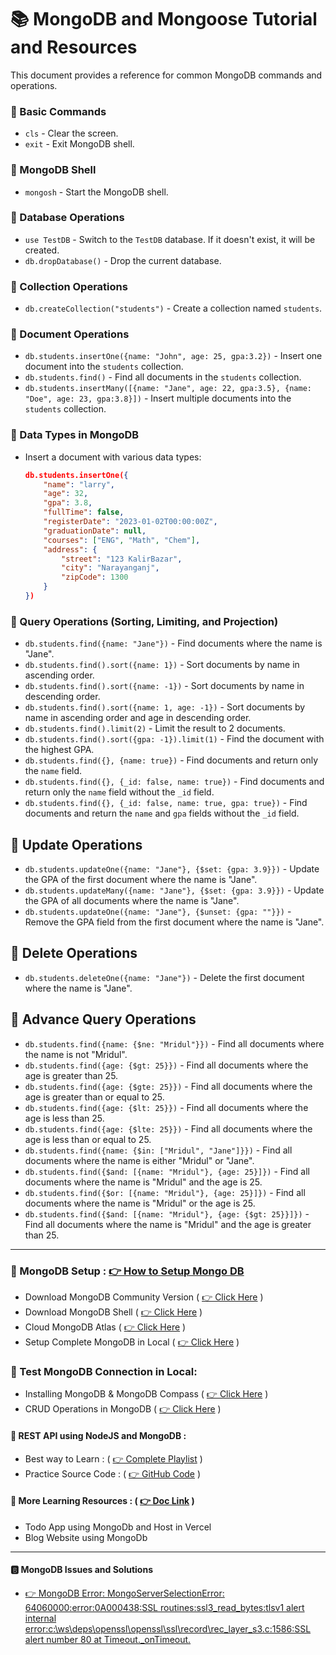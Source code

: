 # 📚 MongoDB and Mongoose Tutorial and Resources

This document provides a reference for common MongoDB commands and operations.

### 📃 Basic Commands

- `cls` - Clear the screen.
- `exit` - Exit MongoDB shell.

### 📃 MongoDB Shell

- `mongosh` - Start the MongoDB shell.

### 📃 Database Operations

- `use TestDB` - Switch to the `TestDB` database. If it doesn't exist, it will be created.
- `db.dropDatabase()` - Drop the current database.

### 📃 Collection Operations

- `db.createCollection("students")` - Create a collection named `students`.

### 📃 Document Operations

- `db.students.insertOne({name: "John", age: 25, gpa:3.2})` - Insert one document into the `students` collection.
- `db.students.find()` - Find all documents in the `students` collection.
- `db.students.insertMany([{name: "Jane", age: 22, gpa:3.5}, {name: "Doe", age: 23, gpa:3.8}])` - Insert multiple documents into the `students` collection.

### 📃 Data Types in MongoDB

- Insert a document with various data types:
  ```json
  db.students.insertOne({
      "name": "larry",
      "age": 32,
      "gpa": 3.8,
      "fullTime": false,
      "registerDate": "2023-01-02T00:00:00Z",
      "graduationDate": null,
      "courses": ["ENG", "Math", "Chem"],
      "address": {
          "street": "123 KalirBazar",
          "city": "Narayanganj",
          "zipCode": 1300
      }
  })
  ```

### 📃 Query Operations (Sorting, Limiting, and Projection)

- `db.students.find({name: "Jane"})` - Find documents where the name is "Jane".
- `db.students.find().sort({name: 1})` - Sort documents by name in ascending order.
- `db.students.find().sort({name: -1})` - Sort documents by name in descending order.
- `db.students.find().sort({name: 1, age: -1})` - Sort documents by name in ascending order and age in descending order.
- `db.students.find().limit(2)` - Limit the result to 2 documents.
- `db.students.find().sort({gpa: -1}).limit(1)` - Find the document with the highest GPA.
- `db.students.find({}, {name: true})` - Find documents and return only the `name` field.
- `db.students.find({}, {_id: false, name: true})` - Find documents and return only the `name` field without the `_id` field.
- `db.students.find({}, {_id: false, name: true, gpa: true})` - Find documents and return the `name` and `gpa` fields without the `_id` field.

## 📃 Update Operations

- `db.students.updateOne({name: "Jane"}, {$set: {gpa: 3.9}})` - Update the GPA of the first document where the name is "Jane".
- `db.students.updateMany({name: "Jane"}, {$set: {gpa: 3.9}})` - Update the GPA of all documents where the name is "Jane".
- `db.students.updateOne({name: "Jane"}, {$unset: {gpa: ""}})` - Remove the GPA field from the first document where the name is "Jane".

## 📃 Delete Operations

- `db.students.deleteOne({name: "Jane"})` - Delete the first document where the name is "Jane".

## 📃 Advance Query Operations

- `db.students.find({name: {$ne: "Mridul"}})` - Find all documents where the name is not "Mridul".
- `db.students.find({age: {$gt: 25}})` - Find all documents where the age is greater than 25.
- `db.students.find({age: {$gte: 25}})` - Find all documents where the age is greater than or equal to 25.
- `db.students.find({age: {$lt: 25}})` - Find all documents where the age is less than 25.
- `db.students.find({age: {$lte: 25}})` - Find all documents where the age is less than or equal to 25.
- `db.students.find({name: {$in: ["Mridul", "Jane"]}})` - Find all documents where the name is either "Mridul" or "Jane".
- `db.students.find({$and: [{name: "Mridul"}, {age: 25}]})` - Find all documents where the name is "Mridul" and the age is 25.
- `db.students.find({$or: [{name: "Mridul"}, {age: 25}]})` - Find all documents where the name is "Mridul" or the age is 25.
- `db.students.find({$and: [{name: "Mridul"}, {age: {$gt: 25}}]})` - Find all documents where the name is "Mridul" and the age is greater than 25.

<hr>

### 🔔 MongoDB Setup : [👉 How to Setup Mongo DB](https://youtu.be/uo3VHw8v_GE?si=OOmPct4ZD_iMNKq0)

- Download MongoDB Community Version ( [👉 Click Here](https://www.mongodb.com/try/download/community) )
- Download MongoDB Shell ( [👉 Click Here](https://www.mongodb.com/try/download/shell) )
- Cloud MongoDB Atlas ( [👉 Click Here](https://cloud.mongodb.com/v2#/org/65fd9fbfa0744761b52cafcd/) )
- Setup Complete MongoDB in Local ( [👉 Click Here](https://www.youtube.com/watch?v=jvaBaxlTqU8) )

### 🌿 Test MongoDB Connection in Local:

- Installing MongoDB & MongoDB Compass ( [👉 Click Here](https://youtu.be/oMrKVEedpHg?si=9QeoXAEBqAZVTVYi) )
- CRUD Operations in MongoDB ( [👉 Click Here](https://www.youtube.com/watch?v=9Om0FMBz1yU) )

#### 🌱 REST API using NodeJS and MongoDB :

- Best way to Learn : ( [👉 Complete Playlist](https://youtube.com/playlist?list=PLdHg5T0SNpN3EoN3PEyCmPR42Ok_44OFT&si=5lAW2J6RDYipqv-D) )
- Practice Source Code : ( [👉 GitHub Code](https://github.com/trulymittal/Nodejs-REST-API) )

#### 🌱 More Learning Resources : ( [👉 Doc Link](https://docs.google.com/document/d/130MksW3ShBgtmuqaUz5XCv7GvOxJ97StZ08W0UMBW-s/edit?usp=sharing) )

- Todo App using MongoDb and Host in Vercel
- Blog Website using MongoDb

<hr>

#### 🅱️ MongoDB Issues and Solutions

- [👉 MongoDB Error: MongoServerSelectionError: 64060000:error:0A000438:SSL routines:ssl3_read_bytes:tlsv1 alert internal error:c:\ws\deps\openssl\openssl\ssl\record\rec_layer_s3.c:1586:SSL alert number 80 at Timeout.\_onTimeout.](https://www.reddit.com/r/mongodb/comments/16bcsb4/mongoserverselectionerror/)
